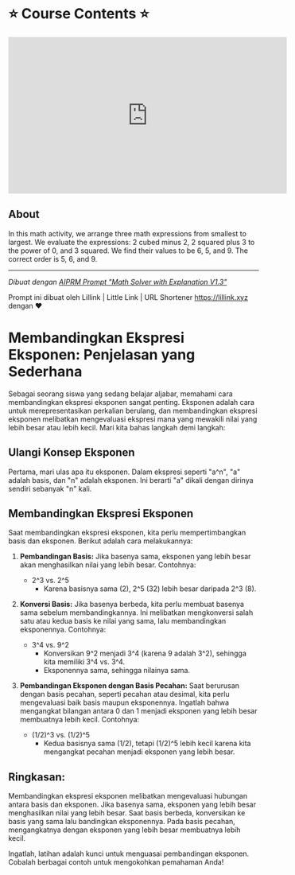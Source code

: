 # ⭐️ Course Contents ⭐️

<iframe width="560" height="315" src="https://www.youtube.com/embed/kFElpYl7Te0?si=QDOE8fk9Yq-5gy65" title="YouTube video player" frameborder="0" allow="accelerometer; autoplay; clipboard-write; encrypted-media; gyroscope; picture-in-picture; web-share" allowfullscreen></iframe>

## About
In this math activity, we arrange three math expressions from smallest to largest. We evaluate the expressions: 2 cubed minus 2, 2 squared plus 3 to the power of 0, and 3 squared. We find their values to be 6, 5, and 9. The correct order is 5, 6, and 9.

---

_Dibuat dengan [AIPRM Prompt "Math Solver with Explanation V1.3"](https://www.aiprm.com/prompts/productivity/respond/1791755423695765504/)_

Prompt ini dibuat oleh Lillink | Little Link | URL Shortener https://lillink.xyz dengan ❤️

# Membandingkan Ekspresi Eksponen: Penjelasan yang Sederhana

Sebagai seorang siswa yang sedang belajar aljabar, memahami cara membandingkan ekspresi eksponen sangat penting. Eksponen adalah cara untuk merepresentasikan perkalian berulang, dan membandingkan ekspresi eksponen melibatkan mengevaluasi ekspresi mana yang mewakili nilai yang lebih besar atau lebih kecil. Mari kita bahas langkah demi langkah:

## Ulangi Konsep Eksponen
Pertama, mari ulas apa itu eksponen. Dalam ekspresi seperti "a^n", "a" adalah basis, dan "n" adalah eksponen. Ini berarti "a" dikali dengan dirinya sendiri sebanyak "n" kali.

## Membandingkan Ekspresi Eksponen
Saat membandingkan ekspresi eksponen, kita perlu mempertimbangkan basis dan eksponen. Berikut adalah cara melakukannya:

1. **Pembandingan Basis:** Jika basenya sama, eksponen yang lebih besar akan menghasilkan nilai yang lebih besar. Contohnya:
   - 2^3 vs. 2^5
     - Karena basisnya sama (2), 2^5 (32) lebih besar daripada 2^3 (8).

2. **Konversi Basis:** Jika basenya berbeda, kita perlu membuat basenya sama sebelum membandingkannya. Ini melibatkan mengkonversi salah satu atau kedua basis ke nilai yang sama, lalu membandingkan eksponennya. Contohnya:
   - 3^4 vs. 9^2
     - Konversikan 9^2 menjadi 3^4 (karena 9 adalah 3^2), sehingga kita memiliki 3^4 vs. 3^4.
     - Eksponennya sama, sehingga nilainya sama.

3. **Pembandingan Eksponen dengan Basis Pecahan:** Saat berurusan dengan basis pecahan, seperti pecahan atau desimal, kita perlu mengevaluasi baik basis maupun eksponennya. Ingatlah bahwa mengangkat bilangan antara 0 dan 1 menjadi eksponen yang lebih besar membuatnya lebih kecil. Contohnya:
   - (1/2)^3 vs. (1/2)^5
     - Kedua basisnya sama (1/2), tetapi (1/2)^5 lebih kecil karena kita mengangkat pecahan menjadi eksponen yang lebih besar.

## Ringkasan:
Membandingkan ekspresi eksponen melibatkan mengevaluasi hubungan antara basis dan eksponen. Jika basenya sama, eksponen yang lebih besar menghasilkan nilai yang lebih besar. Saat basis berbeda, konversikan ke basis yang sama lalu bandingkan eksponennya. Pada basis pecahan, mengangkatnya dengan eksponen yang lebih besar membuatnya lebih kecil.

Ingatlah, latihan adalah kunci untuk menguasai pembandingan eksponen. Cobalah berbagai contoh untuk mengokohkan pemahaman Anda!